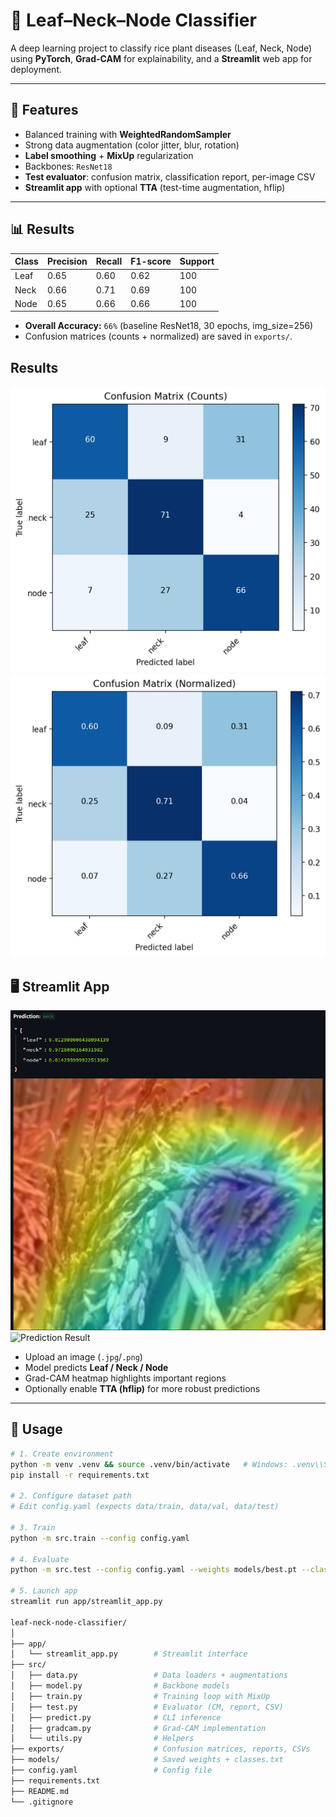 # 🌿 Leaf–Neck–Node Classifier

A deep learning project to classify rice plant diseases (Leaf, Neck, Node) using **PyTorch**, **Grad-CAM** for explainability, and a **Streamlit** web app for deployment.

---

## 🚀 Features
- Balanced training with **WeightedRandomSampler**
- Strong data augmentation (color jitter, blur, rotation)
- **Label smoothing** + **MixUp** regularization
- Backbones: `ResNet18` 
- **Test evaluator**: confusion matrix, classification report, per-image CSV
- **Streamlit app** with optional **TTA** (test-time augmentation, hflip)

---

## 📊 Results

| Class | Precision | Recall | F1-score | Support |
|-------|-----------|--------|----------|---------|
| Leaf  | 0.65      | 0.60   | 0.62     | 100     |
| Neck  | 0.66      | 0.71   | 0.69     | 100     |
| Node  | 0.65      | 0.66   | 0.66     | 100     |

- **Overall Accuracy:** `66%` (baseline ResNet18, 30 epochs, img_size=256)  
- Confusion matrices (counts + normalized) are saved in `exports/`.

## Results

![Confusion Matrix](docs/confusion_counts.png)
![Normalized Confusion Matrix](docs/confusion_norm.png)


## 🖥️ Streamlit App

![Upload Panel](docs/app_upload.png)
![Prediction Result](docs/app_result.jpg)


- Upload an image (`.jpg`/`.png`)
- Model predicts **Leaf / Neck / Node**
- Grad-CAM heatmap highlights important regions
- Optionally enable **TTA (hflip)** for more robust predictions


---

## 🔧 Usage

```bash
# 1. Create environment
python -m venv .venv && source .venv/bin/activate   # Windows: .venv\\Scripts\\activate
pip install -r requirements.txt

# 2. Configure dataset path
# Edit config.yaml (expects data/train, data/val, data/test)

# 3. Train
python -m src.train --config config.yaml

# 4. Evaluate
python -m src.test --config config.yaml --weights models/best.pt --classes models/classes.txt

# 5. Launch app
streamlit run app/streamlit_app.py

leaf-neck-node-classifier/
│
├── app/
│   └── streamlit_app.py        # Streamlit interface
├── src/
│   ├── data.py                 # Data loaders + augmentations
│   ├── model.py                # Backbone models
│   ├── train.py                # Training loop with MixUp
│   ├── test.py                 # Evaluator (CM, report, CSV)
│   ├── predict.py              # CLI inference
│   ├── gradcam.py              # Grad-CAM implementation
│   └── utils.py                # Helpers
├── exports/                    # Confusion matrices, reports, CSVs
├── models/                     # Saved weights + classes.txt
├── config.yaml                 # Config file
├── requirements.txt
├── README.md
└── .gitignore